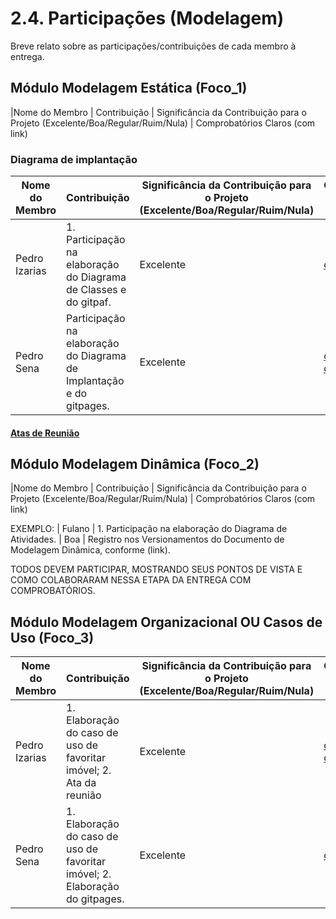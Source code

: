 # 2.4. Participações (Modelagem)

Breve relato sobre as participações/contribuições de cada membro à entrega. 

## Módulo Modelagem Estática (Foco_1)


|Nome do Membro | Contribuição | Significância da Contribuição para o Projeto (Excelente/Boa/Regular/Ruim/Nula) | Comprobatórios Claros (com link)

### Diagrama de implantação

|Nome do Membro | Contribuição | Significância da Contribuição para o Projeto (Excelente/Boa/Regular/Ruim/Nula) | Comprobatórios Claros (com link)|
| - | - | - | - |
| Pedro Izarias  |  1. Participação na elaboração do Diagrama de Classes e do gitpaf. | Excelente | [commit1](https://github.com/UnBArqDsw2024-2/2024.2_G8_Aluguel_Entrega_02/commit/50c1180396666f773ebeea708eecf56224f48421)|
| Pedro Sena  |  Participação na elaboração do Diagrama de Implantação e do gitpages. | Excelente | [commit1](https://github.com/UnBArqDsw2024-2/2024.2_G8_Aluguel_Entrega_02/commit/2b1150f64905ce5a75c5e3cef670a90c25572cde), [commit2](https://github.com/UnBArqDsw2024-2/2024.2_G8_Aluguel_Entrega_02/commit/c289727a6fcd72603d76ca42d4dbfc854fdfd890)|

#### [Atas de Reunião](atas/foco1/diagrama-implantacao.md)


## Módulo Modelagem Dinâmica (Foco_2)

|Nome do Membro | Contribuição | Significância da Contribuição para o Projeto (Excelente/Boa/Regular/Ruim/Nula) | Comprobatórios Claros (com link)

EXEMPLO:
| Fulano  |  1. Participação na elaboração do Diagrama de Atividades. | Boa | Registro nos Versionamentos do Documento de Modelagem Dinâmica, conforme (link).

TODOS DEVEM PARTICIPAR, MOSTRANDO SEUS PONTOS DE VISTA E COMO COLABORARAM NESSA ETAPA DA ENTREGA COM COMPROBATÓRIOS.


## Módulo Modelagem Organizacional OU Casos de Uso (Foco_3)

|Nome do Membro | Contribuição | Significância da Contribuição para o Projeto (Excelente/Boa/Regular/Ruim/Nula) | Comprobatórios Claros (com link)|
| - | - | - | - |
| Pedro Izarias  |  1. Elaboração do caso de uso de favoritar imóvel; 2. Ata da reunião  | Excelente | [commit1](https://github.com/UnBArqDsw2024-2/2024.2_G8_Aluguel_Entrega_02/commit/cb83cd354181f23f18205de1a20c10b9044fc27f), [commit2](https://github.com/UnBArqDsw2024-2/2024.2_G8_Aluguel_Entrega_02/commit/1c2f7bf93e5d196ecb5d7241586f524ef5ea0e38)|
| Pedro Sena  |  1. Elaboração do caso de uso de favoritar imóvel; 2. Elaboração do gitpages. | Excelente | [commit1](https://github.com/UnBArqDsw2024-2/2024.2_G8_Aluguel_Entrega_02/commit/bacd709ede66109bc8f3566ae81f8afafaf87f90) | 



